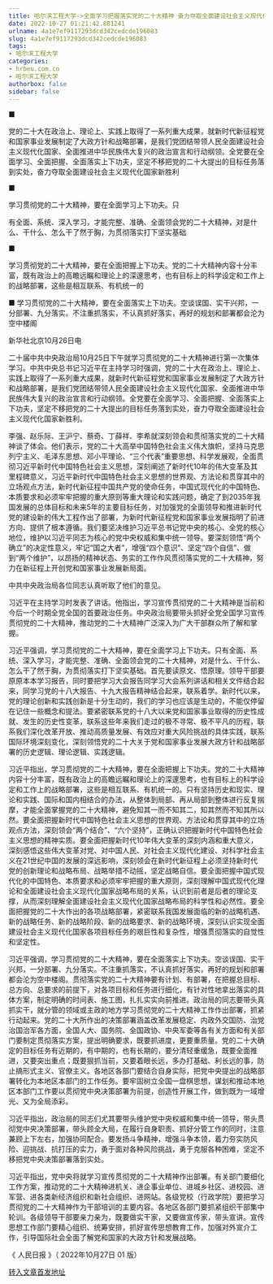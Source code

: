 ```yaml
---
title: 哈尔滨工程大学->全面学习把握落实党的二十大精神 奋力夺取全面建设社会主义现代化国家新胜利 | hrbeu.com.cn
date: 2022-10-27 01:21:42.881241
urlname: 4a1e7ef9117293dcd342cedcde196083
slug: 4a1e7ef9117293dcd342cedcde196083
tags: 
- 哈尔滨工程大学
categories:
- hrbeu.com.cn
- 哈尔滨工程大学
authorbox: false
sidebar: false
---
```

■

党的二十大在政治上、理论上、实践上取得了一系列重大成果，就新时代新征程党和国家事业发展制定了大政方针和战略部署，是我们党团结带领人民全面建设社会主义现代化国家、全面推进中华民族伟大复兴的政治宣言和行动纲领。全党要在全面学习、全面把握、全面落实上下功夫，坚定不移把党的二十大提出的目标任务落到实处，奋力夺取全面建设社会主义现代化国家新胜利

■

学习贯彻党的二十大精神，要在全面学习上下功夫。只
<!--more-->
有全面、系统、深入学习，才能完整、准确、全面领会党的二十大精神，对是什么、干什么、怎么干了然于胸，为贯彻落实打下坚实基础

■

学习贯彻党的二十大精神，要在全面把握上下功夫。党的二十大精神内容十分丰富，既有政治上的高瞻远瞩和理论上的深邃思考，也有目标上的科学设定和工作上的战略部署，这些是相互联系、有机统一的

■ 学习贯彻党的二十大精神，要在全面落实上下功夫。空谈误国、实干兴邦，一分部署、九分落实。不注重抓落实，不认真抓好落实，再好的规划和部署都会沦为空中楼阁

新华社北京10月26日电

二十届中共中央政治局10月25日下午就学习贯彻党的二十大精神进行第一次集体学习。中共中央总书记习近平在主持学习时强调，党的二十大在政治上、理论上、实践上取得了一系列重大成果，就新时代新征程党和国家事业发展制定了大政方针和战略部署，是我们党团结带领人民全面建设社会主义现代化国家、全面推进中华民族伟大复兴的政治宣言和行动纲领。全党要在全面学习、全面把握、全面落实上下功夫，坚定不移把党的二十大提出的目标任务落到实处，奋力夺取全面建设社会主义现代化国家新胜利。

李强、赵乐际、王沪宁、蔡奇、丁薛祥、李希就深刻领会和贯彻落实党的二十大精神谈了体会。他们表示，党的二十大高举中国特色社会主义伟大旗帜，坚持马克思列宁主义、毛泽东思想、邓小平理论、“三个代表”重要思想、科学发展观，全面贯彻习近平新时代中国特色社会主义思想，深刻阐述了新时代10年的伟大变革及其里程碑意义，习近平新时代中国特色社会主义思想的世界观、方法论和贯穿其中的立场观点方法，新时代新征程中国共产党的使命任务，中国式现代化的中国特色、本质要求和必须牢牢把握的重大原则等重大理论和实践问题，确定了到2035年我国发展的总体目标和未来5年的主要目标任务，对加强党的全面领导和推进新时代党的建设新的伟大工程作出了部署，为新时代新征程党和国家事业发展指明了前进方向、提供了根本遵循。我们要坚决维护习近平总书记党中央的核心、全党的核心地位，维护以习近平同志为核心的党中央权威和集中统一领导。要深刻领悟“两个确立”的决定性意义，牢记“国之大者”，增强“四个意识”、坚定“四个自信”、做到“两个维护”，以昂扬的精神状态、务实的工作作风贯彻落实党的二十大精神，努力在新征程上开创党和国家事业发展新局面。

中共中央政治局各位同志认真听取了他们的意见。

习近平在主持学习时发表了讲话。他指出，学习宣传贯彻党的二十大精神是当前和今后一个时期全党全国的首要政治任务。中央政治局要带头抓好全党全国学习宣传贯彻党的二十大精神，推动党的二十大精神广泛深入为广大干部群众所了解和掌握。

习近平强调，学习贯彻党的二十大精神，要在全面学习上下功夫。只有全面、系统、深入学习，才能完整、准确、全面领会党的二十大精神，对是什么、干什么、怎么干了然于胸，为贯彻落实打下坚实基础。首先要读原文、悟原理。领导干部要原原本本学习报告，同时要把学习大会报告同学习大会系列讲话和相关文件结合起来，同学习党的十八大报告、十九大报告精神结合起来，联系着学。新时代以来，党的理论创新和实践创新是十分生动的，我们的学习也应该是生动的，不能仅停留在记住一些概念和提法。要紧密联系党的十八大以来党和国家事业取得的历史性成就、发生的历史性变革，联系这些年来我们走过的极不寻常、极不平凡的历程，联系我们深化改革开放、推动高质量发展、有效应对重大风险挑战的具体实践，联系国际环境深刻变化，深刻领悟党的二十大关于党和国家事业发展大政方针和战略部署的历史逻辑、理论逻辑、实践逻辑。

习近平指出，学习贯彻党的二十大精神，要在全面把握上下功夫。党的二十大精神内容十分丰富，既有政治上的高瞻远瞩和理论上的深邃思考，也有目标上的科学设定和工作上的战略部署，这些是相互联系、有机统一的。只有坚持历史和现实、理论和实践、国际和国内相结合的办法，从整体到局部、再从局部到整体进行反复揣摩，才能全面掌握党的二十大精神，避免知其一而不知其二，知其然而不知其所以然。要全面把握新时代中国特色社会主义思想的世界观、方法论和贯穿其中的立场观点方法，深刻领会“两个结合”、“六个坚持”，正确认识把握新时代中国特色社会主义思想的精神实质。要全面把握新时代10年伟大变革的深刻内涵和重大意义，深刻感悟这些伟大变革对党、对中国人民、对社会主义现代化建设、对科学社会主义在21世纪中国的发展的深远影响，深刻领会在新时代新征程上必须坚持新时代党的创新理论和战略布局、战略举措不动摇，坚定战略自信。要全面把握中国式现代化的中国特色、本质要求和必须牢牢把握的重大原则，深刻理解中国式现代化理论和全面建设社会主义现代化国家战略布局的关系，认识到前者是后者的理论支撑，从而深刻理解全面建设社会主义现代化国家战略布局的科学性和必然性。要全面把握党的二十大作出的各项战略部署，紧密联系我国发展面临的新的战略机遇、新的战略任务、新的战略阶段、新的战略要求、新的战略环境，深刻认识实现全面建设社会主义现代化国家各项目标任务的艰巨性和复杂性，增强贯彻落实的自觉性和坚定性。

习近平强调，学习贯彻党的二十大精神，要在全面落实上下功夫。空谈误国、实干兴邦，一分部署、九分落实。不注重抓落实，不认真抓好落实，再好的规划和部署都会沦为空中楼阁。贯彻落实党的二十大精神要有计划、有部署，在把握总目标、总方向、总要求的前提下，对各项目标和任务进行细化，有针对性地拿出落实的具体方案，制定明确的时间表、施工图，扎扎实实向前推进。政治局的同志要带头真抓实干，就分管的领域或主政的地方学习贯彻党的二十大精神工作作出部署，抓紧行动起来。党的二十大所作出的决策部署涵盖改革发展稳定、内政外交国防、治党治国治军各方面，全国人大、国务院、全国政协、中央军委等各有关方面和有关部门要制定贯彻落实方案，提出明确要求，既要抓进度，更要重质量。党的二十大确定的目标任务有近期的，有中期的，也有长期的，要分清轻重缓急，既要全面推进，又要突出重点；既要狠抓当前，又要着眼长远，多办打基础、利长远的事，防止搞形式主义、官僚主义。各地区各部门要结合自身实际，把党中央提出的战略部署转化为本地区本部门的工作任务。要牢固树立全国一盘棋思想，谋划和推动本地区本部门工作要以贯彻党中央决策部署为前提，创造性开展工作，做到既为一域增光、又为全局添彩。

习近平指出，政治局的同志们尤其要带头维护党中央权威和集中统一领导，带头贯彻党中央决策部署，带头顾全大局，在履行自身职责、抓好分管工作的同时，注意兼顾上下左右，加强协同配合。要发扬斗争精神，增强斗争本领，着力夯实防风险、迎挑战、抗打压的实力，勇于面对各种风险挑战，勇于克服各种困难，坚定不移把党中央决策部署落到实处。

习近平指出，党中央将就学习宣传贯彻党的二十大精神作出部署。有关部门要细化工作方案，推动党的二十大精神进机关、进企事业单位、进城乡社区、进校园、进军营、进各类新经济组织和新社会组织、进网站。各级党校（行政学院）要把学习贯彻党的二十大精神作为干部培训的主要内容。各地区各部门要抓紧组织干部集中轮训。各级领导干部要亲力亲为，既要做实干家，又要做宣传家，带头宣讲。宣传思想工作部门要精心组织、统筹安排，抓好宣传思想教育工作，加强对外宣介工作，引导国际社会全面了解党和国家的大政方针和发展战略。

《 人民日报 》（ 2022年10月27日 01 版）



[转入文章首发地址](http://gongxue.cn/info/1141/73414.htm)